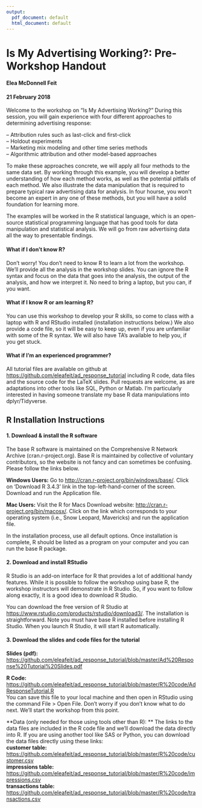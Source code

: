 ```yaml
---
output:
  pdf_document: default
  html_document: default
---
```

# Is My Advertising Working?: Pre-Workshop Handout
#### Elea McDonnell Feit
#### 21 February 2018

Welcome to the workshop on “Is My Advertising Working?”  During this session, you will gain experience with four different approaches to determining advertising response: 

– Attribution rules such as last-click and first-click  
– Holdout experiments  
– Marketing mix modeling and other time series methods  
– Algorithmic attribution and other model-based approaches  

To make these approaches concrete, we will apply all four methods to the same data set. By working through this example, you will develop a better understanding of how each method works, as well as the potential pitfalls of each method. We also illustrate the data manipulation that is required to prepare typical raw advertising data for analysis. In four hourse, you won't become an expert in any one of these methods, but you will have a solid foundation for learning more. 

The examples will be worked in the R statistical language, which is an open-source statistical programming language that has good tools for data manipulation and statistical analysis. We will go from raw advertising data all the way to presentable findings. 

#### What if I don’t know R? 
Don’t worry!  You don’t need to know R to learn a lot from the workshop. We’ll provide all the analysis in the workshop slides. You can ignore the R syntax and focus on the data that goes into the analysis, the output of the analysis, and how we interpret it. No need to bring a laptop, but you can, if you want. 

#### What if I know R or am learning R? 
You can use this workshop to develop your R skills, so come to class with a laptop with R and RStudio installed (installation instructions below.) We also provide a code file, so it will be easy to keep up, even if you are unfamiliar with some of the R syntax. We will also have TA’s available to help you, if you get stuck. 

#### What if I’m an experienced programmer?  
All tutorial files are available on github at https://github.com/eleafeit/ad_response_tutorial including R code, data files and the source code for the LaTeX slides. Pull requests are welcome, as are adaptations into other tools like SQL, Python or Matlab. I’m particularly interested in having someone translate my base R data manipulations into dplyr/Tidyverse. 

## R Installation Instructions

#### 1. Download & install the R software
The base R software is maintained on the Comprehensive R Network Archive (cran.r-project.org).  Base R is maintained by collective of voluntary contributors, so the website is not fancy and can sometimes be confusing. Please follow the links below. 

**Windows Users:** Go to http://cran.r-project.org/bin/windows/base/.  Click on ‘Download R 3.4.3’ link in the top-left-hand-corner of the screen. Download and run the Application file.

**Mac Users:** Visit the R for Macs Download website: http://cran.r-project.org/bin/macosx/.  Click on the link which corresponds to your operating system (i.e., Snow Leopard, Mavericks) and run the application file. 

In the installation process, use all default options. Once installation is complete, R should be listed as a program on your computer and you can run the base R package.  

#### 2. Download and install RStudio

R Studio is an add-on interface for R that provides a lot of additional handy features.  While it is possible to follow the workshop using base R, the workshop instructors will demonstrate in R Studio. So, if you want to follow along exactly, it is a good idea to download R Studio. 

You can download the free version of R Studio at https://www.rstudio.com/products/rstudio/download3/. The installation is straightforward. Note you must have base R installed before installing R Studio. When you launch R Studio, it will start R automatically. 

#### 3. Download the slides and code files for the tutorial

**Slides (pdf):**  https://github.com/eleafeit/ad_response_tutorial/blob/master/Ad%20Response%20Tutorial%20Slides.pdf  

**R Code:**  https://github.com/eleafeit/ad_response_tutorial/blob/master/R%20code/AdResponseTutorial.R  
You can save this file to your local machine and then open in RStudio using the command File > Open File. Don’t worry if you don’t know what to do next. We’ll start the workshop from this point. 

**Data (only needed for those using tools other than R): **
The links to the data files are included in the R code file and we’ll download the data directly into R. If you are using another tool like SAS or Python, you can download the data files directly using these links:  
**customer table:** https://github.com/eleafeit/ad_response_tutorial/blob/master/R%20code/customer.csv   
**impressions table:** https://github.com/eleafeit/ad_response_tutorial/blob/master/R%20code/impressions.csv  
**transactions table:** https://github.com/eleafeit/ad_response_tutorial/blob/master/R%20code/transactions.csv  
